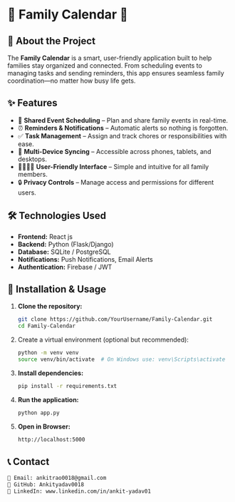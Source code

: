 # 📅 **Family Calendar** 🏡

## 🚀 About the Project
The **Family Calendar** is a smart, user-friendly application built to help families stay organized and connected. From scheduling events to managing tasks and sending reminders, this app ensures seamless family coordination—no matter how busy life gets.

## ✨ Features
- 📆 **Shared Event Scheduling** – Plan and share family events in real-time.
- ⏰ **Reminders & Notifications** – Automatic alerts so nothing is forgotten.
- ✅ **Task Management** – Assign and track chores or responsibilities with ease.
- 🔄 **Multi-Device Syncing** – Accessible across phones, tablets, and desktops.
- 👨‍👩‍👧‍👦 **User-Friendly Interface** – Simple and intuitive for all family members.
- 🔒 **Privacy Controls** – Manage access and permissions for different users.

## 🛠️ Technologies Used
- **Frontend:** React js
- **Backend:** Python (Flask/Django)
- **Database:** SQLite / PostgreSQL
- **Notifications:** Push Notifications, Email Alerts
- **Authentication:** Firebase / JWT

## 📌 Installation & Usage
1. **Clone the repository:**
   ```bash
   git clone https://github.com/YourUsername/Family-Calendar.git
   cd Family-Calendar
   
2. Create a virtual environment (optional but recommended):
    ```bash
   python -m venv venv
   source venv/bin/activate  # On Windows use: venv\Scripts\activate

3. **Install dependencies:**
   ```bash
   pip install -r requirements.txt

4. **Run the application:**
   ```bash
   python app.py

5. **Open in Browser:**
   ```bash
   http://localhost:5000

## 📞 Contact
  ```bash  
📧 Email: ankitrao0018@gmail.com
🔗 GitHub: Ankityadav0018
🔗 LinkedIn: www.linkedin.com/in/ankit-yadav01
